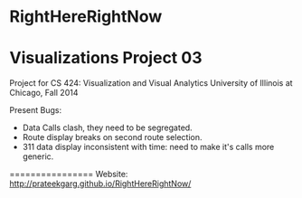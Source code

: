 RightHereRightNow
=================
Visualizations Project 03
=================
Project for CS 424: Visualization and Visual Analytics
University of Illinois at Chicago, Fall 2014

Present Bugs:
- Data Calls clash, they need to be segregated.
- Route display breaks on second route selection.
- 311 data display inconsistent with time: need to make it's calls more generic.

================
Website: 
http://prateekgarg.github.io/RightHereRightNow/
